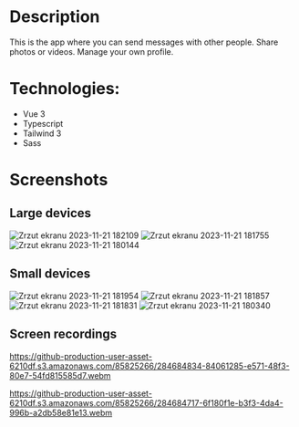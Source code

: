 # Description 

This is the app where you can send
messages with other people. Share photos or videos. Manage your own profile.

# Technologies: 

 * Vue 3
 * Typescript 
 * Tailwind 3
 * Sass

# Screenshots
## Large devices

![Zrzut ekranu 2023-11-21 182109](https://github.com/DominikGos/realtime-chat-frontend/assets/85825266/910ad539-493c-4a40-af01-d328850c058a)
![Zrzut ekranu 2023-11-21 181755](https://github.com/DominikGos/realtime-chat-frontend/assets/85825266/dacef21f-ecaa-4821-b8fc-400e54390ea9)
![Zrzut ekranu 2023-11-21 180144](https://github.com/DominikGos/realtime-chat-frontend/assets/85825266/21f9fbc1-f154-42f3-9945-d816bfbdc053)

## Small devices 

![Zrzut ekranu 2023-11-21 181954](https://github.com/DominikGos/realtime-chat-frontend/assets/85825266/168a648d-4b3a-4df1-8a0a-985101e2f9d7)
![Zrzut ekranu 2023-11-21 181857](https://github.com/DominikGos/realtime-chat-frontend/assets/85825266/8661f7e8-4d6d-49ef-9740-481876993b6e)
![Zrzut ekranu 2023-11-21 181831](https://github.com/DominikGos/realtime-chat-frontend/assets/85825266/40cb8792-8d13-4546-8510-6fd82ddfe049)
![Zrzut ekranu 2023-11-21 180340](https://github.com/DominikGos/realtime-chat-frontend/assets/85825266/dc27d96e-2de8-499b-9784-574e31815e50)


## Screen recordings

https://github-production-user-asset-6210df.s3.amazonaws.com/85825266/284684834-84061285-e571-48f3-80e7-54fd815585d7.webm

https://github-production-user-asset-6210df.s3.amazonaws.com/85825266/284684717-6f180f1e-b3f3-4da4-996b-a2db58e81e13.webm
